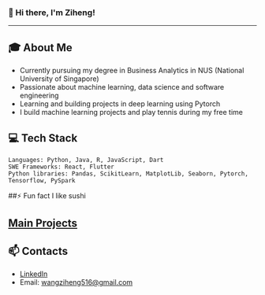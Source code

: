 ### 👋 Hi there, I'm Ziheng!
---

## 🎓 About Me
- Currently pursuing my degree in Business Analytics in NUS (National University of Singapore)
- Passionate about machine learning, data science and software engineering
- Learning and building projects in deep learning using Pytorch
- I build machine learning projects and play tennis during my free time

## 💻 Tech Stack
```text
Languages: Python, Java, R, JavaScript, Dart
SWE Frameworks: React, Flutter
Python libraries: Pandas, ScikitLearn, MatplotLib, Seaborn, Pytorch, Tensorflow, PySpark
```

##⚡ Fun fact
I like sushi

## [Main Projects](https://github.com/lifrocszh/Projects)

## 📫 Contacts
- [LinkedIn](https://www.linkedin.com/in/ziheng-wang-39ab35263/)
- Email: wangziheng516@gmail.com
